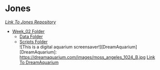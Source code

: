 # Jones 
[_Link To Jones Repository_](https://github.com/Biol551-CSUN/Jones)  
* [Week_02 Folder](https://github.com/Biol551-CSUN/Jones/tree/main/Week_02)
  * [Data Folder](https://github.com/Biol551-CSUN/Jones/tree/main/Week_02/Data)
  * [Scripts Folder](https://github.com/Biol551-CSUN/Jones/tree/main/Week_02/Scripts)  
![This is a digital aquarium screensaver!][DreamAquarium]
[DreamAquarium]: https://dreamaquarium.com/images/moss_angeles_1024_B.jpg
[Link To DreamAquarium](https://dreamaquarium.com/)
